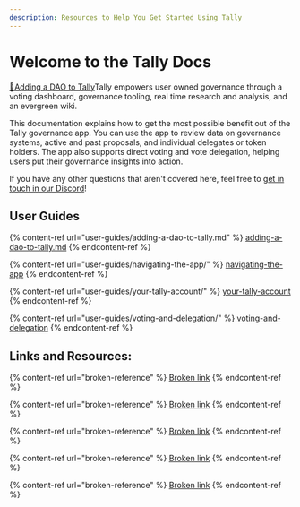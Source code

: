 ```yaml
---
description: Resources to Help You Get Started Using Tally
---
```


# Welcome to the Tally Docs

[🚀Adding a DAO to Tally](https://app.gitbook.com/o/zHytzWx2o7DjCP8sQY76/s/-MQO0N\_aitpkSUyz4BYE/\~/changes/BSxkXof1V8cqlg8buXAl/user-guides/adding-a-dao-to-tally)Tally empowers user owned governance through a voting dashboard, governance tooling, real time research and analysis, and an evergreen wiki.

This documentation explains how to get the most possible benefit out of the Tally governance app. You can use the app to review data on governance systems, active and past proposals, and individual delegates or token holders. The app also supports direct voting and vote delegation, helping users put their governance insights into action.&#x20;

If you have any other questions that aren't covered here, feel free to [get in touch in our Discord](https://discord.com/invite/sCGnpWH3m4)!

## User Guides

{% content-ref url="user-guides/adding-a-dao-to-tally.md" %}
[adding-a-dao-to-tally.md](user-guides/adding-a-dao-to-tally.md)
{% endcontent-ref %}

{% content-ref url="user-guides/navigating-the-app/" %}
[navigating-the-app](user-guides/navigating-the-app/)
{% endcontent-ref %}

{% content-ref url="user-guides/your-tally-account/" %}
[your-tally-account](user-guides/your-tally-account/)
{% endcontent-ref %}

{% content-ref url="user-guides/voting-and-delegation/" %}
[voting-and-delegation](user-guides/voting-and-delegation/)
{% endcontent-ref %}

## Links and Resources:&#x20;

{% content-ref url="broken-reference" %}
[Broken link](broken-reference)
{% endcontent-ref %}

{% content-ref url="broken-reference" %}
[Broken link](broken-reference)
{% endcontent-ref %}

{% content-ref url="broken-reference" %}
[Broken link](broken-reference)
{% endcontent-ref %}

{% content-ref url="broken-reference" %}
[Broken link](broken-reference)
{% endcontent-ref %}

{% content-ref url="broken-reference" %}
[Broken link](broken-reference)
{% endcontent-ref %}
